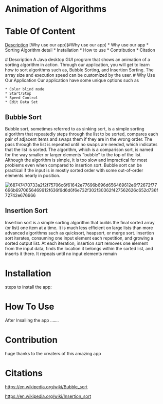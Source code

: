 # Animation of Algorithms

# Table Of Content
   [Description](#description)
   [Why use our app](#Why use our app)
    * Why use our app
    * Sorting Algorithm detail
    * Installation
    * How to use
    * Contribution
    * Citation

<a name="description"/> 
# Description
  A Java desktop GUI program that shows an animation of a sorting algorithm in action. Through our application, you will get to learn how to sort algorithms such as, Bubble Sorting, and Insertion Sorting. The array size and execution speed can be customized by the user.

<a name="Why use our app"/> 
# Why Use Our Application
  Our application have some unique options such as
  
    * Color blind mode
    * Start/Stop
    * Speed Control
    * Edit Data Set

## Bubble Sort  
  Bubble sort, sometimes referred to as sinking sort, is a simple sorting algorithm that repeatedly steps through the list to be sorted, compares each pair of adjacent items and swaps them if they are in the wrong order. The pass through the list is repeated until no swaps are needed, which indicates that the list is sorted. The algorithm, which is a comparison sort, is named for the way smaller or larger elements "bubble" to the top of the list. Although the algorithm is simple, it is too slow and impractical for most problems even when compared to insertion sort. Bubble sort can be practical if the input is in mostly sorted order with some out-of-order elements nearly in position.

![68747470733a2f2f75706c6f61642e77696b696d656469612e6f72672f77696b6970656469612f636f6d6d6f6e732f302f30362f427562626c652d736f72742e676966](https://user-images.githubusercontent.com/79339308/116643820-de260700-a93f-11eb-8e32-585a450a38b5.gif)


   
## Insertion Sort
  Insertion sort is a simple sorting algorithm that builds the final sorted array (or list) one item at a time. It is much less efficient on large lists than more advanced algorithms such as quicksort, heapsort, or merge sort. Insertion sort iterates, consuming one input element each repetition, and growing a sorted output list. At each iteration, insertion sort removes one element from the input data, finds the location it belongs within the sorted list, and inserts it there. It repeats until no input elements remain

# Installation

   steps to install the app:

# How To Use
   After Insalling the app .......

# Contribution

huge thanks to the creaters of this amazing app 

# Citations

https://en.wikipedia.org/wiki/Bubble_sort

https://en.wikipedia.org/wiki/Insertion_sort
